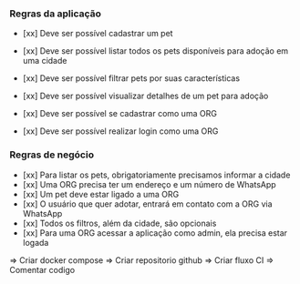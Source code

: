 ### Regras da aplicação

- [xx] Deve ser possível cadastrar um pet
- [xx] Deve ser possível listar todos os pets disponíveis para adoção em uma cidade
- [xx] Deve ser possível filtrar pets por suas características
- [xx] Deve ser possível visualizar detalhes de um pet para adoção

- [xx] Deve ser possível se cadastrar como uma ORG
- [xx] Deve ser possível realizar login como uma ORG

### Regras de negócio

- [xx] Para listar os pets, obrigatoriamente precisamos informar a cidade
- [xx] Uma ORG precisa ter um endereço e um número de WhatsApp
- [xx] Um pet deve estar ligado a uma ORG
- [xx] O usuário que quer adotar, entrará em contato com a ORG via WhatsApp
- [xx] Todos os filtros, além da cidade, são opcionais
- [xx] Para uma ORG acessar a aplicação como admin, ela precisa estar logada

=> Criar docker compose
=> Criar repositorio github
=> Criar fluxo CI
=> Comentar codigo
